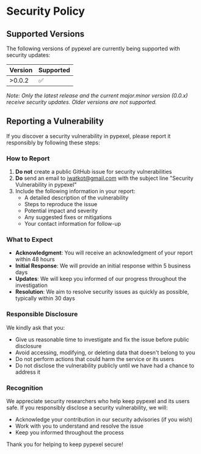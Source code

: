 # Security Policy

## Supported Versions

The following versions of pypexel are currently being supported with security updates:

| Version | Supported          |
| ------- | ------------------ |
| >0.0.2   | :white_check_mark: |

*Note: Only the latest release and the current major.minor version (0.0.x) receive security updates. Older versions are not supported.*

## Reporting a Vulnerability

If you discover a security vulnerability in pypexel, please report it responsibly by following these steps:

### How to Report

1. **Do not** create a public GitHub issue for security vulnerabilities
2. **Do** send an email to [iwatkot@gmail.com](mailto:iwatkot@gmail.com) with the subject line "Security Vulnerability in pypexel"
3. Include the following information in your report:
   - A detailed description of the vulnerability
   - Steps to reproduce the issue
   - Potential impact and severity
   - Any suggested fixes or mitigations
   - Your contact information for follow-up

### What to Expect

- **Acknowledgment**: You will receive an acknowledgment of your report within 48 hours
- **Initial Response**: We will provide an initial response within 5 business days
- **Updates**: We will keep you informed of our progress throughout the investigation
- **Resolution**: We aim to resolve security issues as quickly as possible, typically within 30 days

### Responsible Disclosure

We kindly ask that you:
- Give us reasonable time to investigate and fix the issue before public disclosure
- Avoid accessing, modifying, or deleting data that doesn't belong to you
- Do not perform actions that could harm the service or its users
- Do not disclose the vulnerability publicly until we have had a chance to address it

### Recognition

We appreciate security researchers who help keep pypexel and its users safe. If you responsibly disclose a security vulnerability, we will:
- Acknowledge your contribution in our security advisories (if you wish)
- Work with you to understand and resolve the issue
- Keep you informed throughout the process

Thank you for helping to keep pypexel secure!
